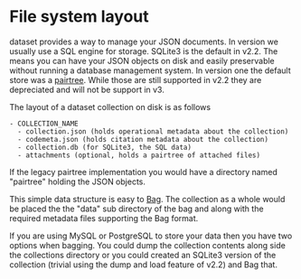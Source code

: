File system layout
==================

dataset provides a way to manage your JSON documents. In version we usually use a SQL engine for storage. SQLite3 is the default in v2.2. The means you can have your JSON objects on disk and easily preservable without running a database management system. In version one the default store was a [pairtree](https://tools.ietf.org/html/draft-kunze-pairtree-01).  While  those are still supported in v2.2 they are depreciated and will not be support in v3.

The layout of a dataset collection on disk is as follows

~~~
- COLLECTION_NAME
  - collection.json (holds operational metadata about the collection)
  - codemeta.json (holds citation metadata about the collection)
  - collection.db (for SQLite3, the SQL data)
  - attachments (optional, holds a pairtree of attached files)
~~~

If the legacy pairtree implementation you would have a directory named "pairtree" holding the JSON objects.

This simple data structure is easy to [Bag](https://en.wikipedia.org/wiki/BagIt). The collection as a whole would be placed the the "data" sub directory of the bag and along with the required metadata files supporting the Bag format.

If you are using MySQL or PostgreSQL to store your data then you have two options when bagging. You could dump the collection contents along side the collections directory or you could created an SQLite3 version of the collection (trivial using the dump and load feature of v2.2) and Bag that.
